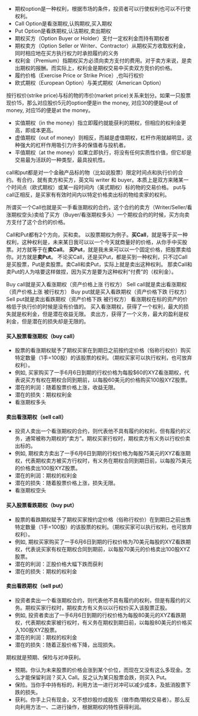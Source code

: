 - 期权option是一种权利，根据市场的条件，投资者可以行使权利也可以不行使权利。
- Call Option是看涨期权,认购期权,买入期权
- Put Option是看跌期权,认沽期权,卖出期权
- 期权买方（Option Buyer or Holder）支付一定权利金而持有期权者
- 期权卖方（Option Seller or Writer、Contractor）从期权买方收取权利金，同时相应地在买方执行权力时承担履约的义务
- 权利金（Premium）指期权买方必须向卖方支付的费用。对于卖方来说，是卖出期权的报酬。而实际上，权利金是期权交易中买卖双方竞价的价格。
- 履约价格（Exercise Price or Strike Price）,也叫行权价
- 欧式期权（European Option）与美式期权（American Option）

按行权价(strike price)与标的物的市价(market price)关系来划分。如果一只股票现价15，那么对应股价5元的option便是in the money, 对应30的便是out of money, 对应15的便是at the money。

- 实值期权（in the money）指立即履约就能获利的期权，但相应的权利金更高，即成本更高。
- 虚值期权（out of money）则相反，而越是虚值期权，杠杆作用就越明显，这种强大的杠杆作用吸引力许多的保值者与投机者。
- 平值期权（at the money）如果立即执行，将没有任何实质性价值，但它却是交易最为活跃的一种类型，最具投机性。

call和put都是对一个金融产品标的物（比如说股票）限定时间点和执行价的合约。有合约，就有卖方和买方，英文叫 writer 和 buyer。本质上是双方来赌某一个时间点（欧式期权）或某一段时间内（美式期权）标的物的交易价格。
put与call正相反，是买家有有效时间内以特定价格卖出标的物给卖家的权利。

所谓买一个Call也就是买一手看涨期权的合约，这个合约的卖方（Writer/Seller/看涨期权空头)卖给了买方（Buyer/看涨期权多头）一个期权合约的时候，买方向卖方支付了这个合约的价格。

Call和Put都有2个方向，买和卖。
以股票期权为例子。**买Call**，就是等于买一种权利，这种权利是，未来某日我可以以一个今天就商量好的价格，从你手中买股票。对方就等于在**卖Call**。
**买Put**，就是我未来可以以一个固定价格，把股票卖给你。对方就是**卖Put**。
不论买Call，还是买Put，都是买到一种权利，只不过Call是买股票，Put是卖股票。卖Call和卖Put，实际上就是卖出这种权利。
那卖Call和卖Put的人为啥要这样做捏，因为买方是要为这种权利“付费”的（权利金）。

Buy call就是买入看涨期权（资产价格上涨 行权方）
Sell call就是卖出看涨期权（资产价格上涨 被行权方）
Buy put就是买入看跌期权（资产价格下跌 行权方）
Sell put就是卖出看跌期权（资产价格下跌 被行权方）
看涨期权在标的资产的价格低于执行价的时候是没有价值的。
买入看涨期权，获得了一个权利，最大的损失就是权利金，但是潜在收益无限。
卖出方，获得了一个义务，最大的盈利是权利金，但是潜在的损失却是无限的。

#### 买入股票看涨期权（buy call）
- 股票的看涨期权赋予了期权买家在到期日之前按约定价格（俗称行权价）购买特定数量（1手=100股）的该股票的权利。（期权买家可以执行权利，也可放弃权利）。
- 例如, 买家购买了一手6月6日到期的行权价格为每股$60的XYZ看涨期权，代表说买方有权在期权合同到期前，以每股60美元的价格购买100股XYZ股票。
- 潜在的利润：随着股票价格上涨，收益无限。
- 潜在的损失：期权权利金
- 看涨期权多头

#### 卖出看涨期权（sell call）
- 投资人卖出一个看涨期权的合约，则代表他不具有履约的权利，但有履约的义务，通常被称为期权的“卖方”。期权买家行权时，期权卖方有义务以行权价卖出标的。
- 例如, 期权卖方卖出了一手6月6日到期的行权价格为每股75美元的XYZ看涨期权，代表期权卖方被买方行权时，有义务在期权合同到期日前，以每股75美元的价格卖出100股XYZ股票。
- 潜在的利润：期权的权利金
- 潜在的损失：随着股票价格上涨，损失无限。
- 看涨期权空头

#### 买入股票看跌期权（buy put）
- 股票的看跌期权赋予了期权买家按约定价格（俗称行权价）在到期日之前出售特定数量（1手=100股）的该股票的权利。（期权买家可以执行权利，也可放弃权利）。
- 例如, 期权买家购买了一手6月6日到期的行权价格为70美元每股的XYZ看跌期权，代表说买家有权在期权合同到期前，以每股70美元的价格卖出100股XYZ股票。
- 潜在的利润：正股价格大幅下跌而获利
- 潜在的损失：期权的权利金

#### 卖出看跌期权（sell put）
- 投资者卖出一个看涨期权合约，则代表他不具有履约的权利，但是有履约的义务。期权买家行权时，期权卖方有义务以以行权价买入该股票正股。
- 例如, 投资者卖出了一手6月6日到期的行权价格为每股80美元的XYZ看跌期权，代表期权卖家被行权时，有义务在期权到期日前，以每股80美元的价格买入100股XYZ股票。
- 潜在的利润：期权的权利金
- 潜在的损失：随着正股价格下降，出现损失。

期权就是预期、保险与对冲获利。

- 预期。你认为未来股票的价格会涨到某个价位，而现在又没有这么多现金。怎么才能保留利润？买入 Call。反之认为某只股票会跌，则买入 Put。
- 保险。当你手中持有标的，利用方法一进行对冲可以减少成本，及抵消股票下跌的损失。
- 获利。你手上只有现金，又不想炒股炒成股东（做市商/期权交易者）。那么反向利用方法一、二进行操作，根据期权的特性获得利润。




